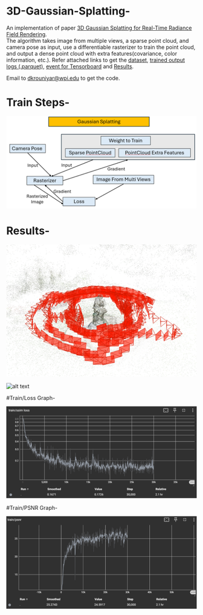 # 3D-Gaussian-Splatting-
An implementation of paper [3D Gaussian Splatting for Real-Time Radiance Field Rendering](https://repo-sam.inria.fr/fungraph/3d-gaussian-splatting/).  
The algorithm takes image from multiple views, a sparse point cloud, and camera pose as input, use a differentiable rasterizer to train the point cloud, and output a dense point cloud with extra features(covariance, color information, etc.). Refer attached links to get the 
[dataset](https://drive.google.com/drive/folders/1FfYRrKjHXwqhbaOIGE1_AspUxMOWXqmN?usp=sharing), 
[trained output logs (.parquet)](https://drive.google.com/drive/folders/1fnJib6JGTc9BAMBZIpcgKRhYR-L3o5Wn?usp=sharing), 
[event for Tensorboard](https://drive.google.com/file/d/1rEgp3nYl6l-JG8jQyG5fybu5JF_Ei_9r/view?usp=sharing) and 
[Results](https://drive.google.com/drive/folders/1grh0cva9WUlQwC5ljeca-hEmrWze8yUJ?usp=sharing).  

Email to [dkrouniyar@wpi.edu]() to get the code.

# Train Steps-

![alt text](https://github.com/DhirajRouniyar/3D-Gaussian-Splatting-/blob/main/Output/Train_steps_Gaussian_Splatting.png)

# Results-

![alt text](https://github.com/DhirajRouniyar/3D-Gaussian-Splatting-/blob/main/Output/ss2.png)

![alt text](https://github.com/DhirajRouniyar/3D-Gaussian-Splatting-/blob/main/Output/Ignatius_3DGS_result_gif_HQ.gif)

#Train/Loss Graph-

![alt text](https://github.com/DhirajRouniyar/3D-Gaussian-Splatting-/blob/main/Output/Loss%20graph.png)

#Train/PSNR Graph-

![alt text](https://github.com/DhirajRouniyar/3D-Gaussian-Splatting-/blob/main/Output/PSNR%20graph.png)

